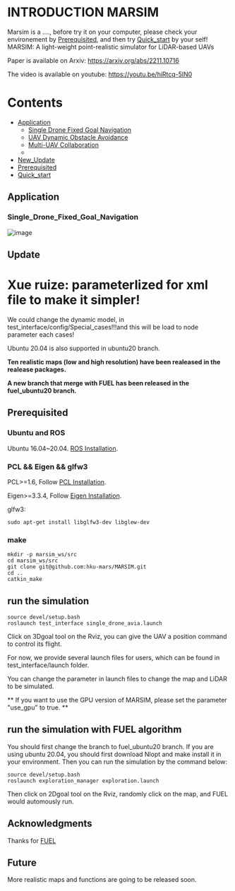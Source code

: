 # INTRODUCTION MARSIM
Marsim is a ...., before try it on your computer, please check your environement by [Prerequisited](#Prerequisited), and then try [Quick_start](#Quick_start) by your self!
MARSIM: A light-weight point-realistic simulator for LiDAR-based UAVs

Paper is available on Arxiv: https://arxiv.org/abs/2211.10716

The video is available on youtube: https://youtu.be/hiRtcq-5lN0

# Contents
* [Application](#Application)
  * [Single Drone Fixed Goal Navigation](#Single_Drone_Fixed_Goal_Navigation)
  * [UAV Dynamic Obstacle Avoidance](#UAV_Dynamic_Obstacle_Avoidance)
  * [Multi-UAV Collaboration](#Multi-UAV_Collaboration)
  * 
* [New_Update](#Update)
* [Prerequisited](#Prerequisited)
* [Quick_start](#Quick_start)



## Application
### Single_Drone_Fixed_Goal_Navigation
![image](https://github.com/1f-small-Xue-study-today/MARSIM/blob/main/media/nav-3d.gif)


## Update

# Xue ruize: parameterlized for xml file to make it simpler!
We could change the dynamic model, in test_interface/config/Special_cases!!!and this will be load to node parameter each cases!

Ubuntu 20.04 is also supported in ubuntu20 branch.

**Ten realistic maps (low and high resolution) have been realeased in the realease packages.**

**A new branch that merge with FUEL has been released in the fuel_ubuntu20 branch.**

## Prerequisited

### Ubuntu and ROS

Ubuntu 16.04~20.04.  [ROS Installation](http://wiki.ros.org/ROS/Installation).

### PCL && Eigen && glfw3

PCL>=1.6, Follow [PCL Installation](https://pointclouds.org/). 

Eigen>=3.3.4, Follow [Eigen Installation](https://eigen.tuxfamily.org/index.php?title=Main_Page).

glfw3:
```
sudo apt-get install libglfw3-dev libglew-dev
```

### make
```
mkdir -p marsim_ws/src
cd marsim_ws/src
git clone git@github.com:hku-mars/MARSIM.git
cd ..
catkin_make
```

## run the simulation

```
source devel/setup.bash
roslaunch test_interface single_drone_avia.launch
```
Click on 3Dgoal tool on the Rviz, you can give the UAV a position command to control its flight.

For now, we provide several launch files for users, which can be found in test_interface/launch folder.

You can change the parameter in launch files to change the map and LiDAR to be simulated.

** If you want to use the GPU version of MARSIM, please set the parameter "use_gpu" to true. **

## run the simulation with FUEL algorithm

You should first change the branch to fuel_ubuntu20 branch. If you are using ubuntu 20.04, you should first download Nlopt and make install it in your environment. Then you can run the simulation by the command below:
```
source devel/setup.bash
roslaunch exploration_manager exploration.launch
```
Then click on 2Dgoal tool on the Rviz, randomly click on the map, and FUEL would automously run.

## Acknowledgments
Thanks for [FUEL](https://github.com/HKUST-Aerial-Robotics/FUEL.git)

## Future
More realistic maps and functions are going to be released soon.
